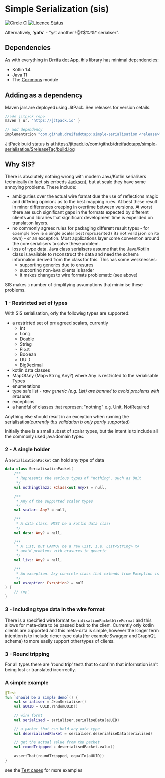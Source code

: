 # Simple Serialization (sis)

[![Circle CI](https://circleci.com/gh/dreifadotapp/simple-serialisation.svg?style=shield)](https://circleci.com/gh/dreifadotapp/simple-serialisation)
[![Licence Status](https://img.shields.io/github/license/dreifadotapp/simple-serialisation)](https://github.com/dreifadotapp/simple-serialisation/blob/master/licence.txt)

Alternatively, '**yafs**' - "yet another !@#$%^&* serialiser".

## Dependencies

As with everything in [Dreifa dot App](https://dreifa.app), this library has minimal dependencies:

* Kotlin 1.4
* Java 11
* The [Commons](https://github.com/dreifadotadotapp/commons#readme) module

## Adding as a dependency
Maven jars are deployed using JitPack. See releases for version details.

```groovy
//add jitpack repo
maven { url "https://jitpack.io" }

// add dependency
implementation "com.github.dreifadotapp:simple-serialisation:<release>"
```

JitPack build status is at https://jitpack.io/com/github/dreifadotapp/simple-serialisation/$releaseTag/build.log


## Why SIS?

There is absolutely nothing wrong with modern Java/Kotlin serialisers technically (in fact sis embeds
[Jackson](https://github.com/FasterXML/jackson)), but at scale they have some annoying problems. These include:

* ambiguities over the actual wire format due the use of reflections magic and differing opinions as to the best mapping
  rules. At best these result in minor differences creeping in overtime between versions. At worst there are such
  significant gaps in the formats expected by different clients and libraries that significant development time is
  expended on translation layers.
* no commonly agreed rules for packaging different result types - for example how is a single scalar best represented (
  its not valid json on its own) - or an exception. Most applications layer some convention around the core serialisers
  to solve these problem.
* loss of type data. Java class serialisers assume that the Java/Kotlin class is available to reconstruct the data and
  need the schema information derived from the class for this. This has some weaknesses:
    - supporting generics due to erasures
    - supporting non-java clients is harder
    - it makes changes to wire formats problematic  (see above)

SIS makes a number of simplifying assumptions that minimise these problems.

### 1 - Restricted set of types

With SIS serialisation, only the following types are supported:

* a restricted set of pre agreed scalars, currently
    - Int
    - Long
    - Double
    - String
    - Float
    - Boolean
    - UUID
    - BigDecimal
* kotlin data classes
* MapOfAny (Map<String,Any?) where Any is restricted to the serialisable Types  
* enumerations   
* type safe list - *raw generic (e.g. List<String>) are banned to avoid problems with erasures*
* exceptions
* a handful of classes that represent "nothing" e.g. Unit, NotRequired

Anything else should result in an exception when running the serialisation(_currently this validation is only partly
supported_)

Initially there is a small subset of scalar types, but the intent is to include all the commonly used java domain types.

### 2 - A single holder

A `SerialisationPacket` can hold any type of data

```kotlin
data class SerialisationPacket(
    /**
     * Represents the various types of "nothing", such as Unit
     */
    val nothingClazz: KClass<out Any>? = null,

    /**
     * Any of the supported scalar types
     */
    val scalar: Any? = null,

    /**
     * A data class. MUST be a kotlin data class
     */
    val data: Any? = null,

    /**
     * A list, but CANNOT be a raw list, i.e. List<String> to
     * avoid problems with erasures in generic
     */
    val list: Any? = null,

    /**
     * An exception. Any concrete class that extends from Exception is allowed
     */
    val exception: Exception? = null
) {
    // impl 
}
```

### 3 - Including type data in the wire format

There is a specified wire format `SerialisationPacketWireFormat` and this allows for meta-data to be passed back to the
client. Currently only kotlin clients are supported and this meta-data is simple, however the longer term intention is
to include richer type data (for example Swagger and GraphQL schema) to more easily support other types of clients.

### 3 - Round tripping

For all types there are 'round trip' tests that to confirm that information isn't being lost or translated incorrectly.

### A simple example

```kotlin
@Test
fun `should be a simple demo`() {
    val serialiser = JsonSerialiser()
    val aUUID = UUID.randomUUID()

    // wire formt
    val serialised = serialiser.serialiseData(aUUID)

    // a packet that can hold any data type
    val deserialisedPacket = serialiser.deserialiseData(serialised)

    // get the actual value from the packet
    val roundTrippped = deserialisedPacket.value()

    assertThat(roundTrippped, equalTo(aUUID))
}
```

see
the [Test cases](https://github.com/dreifadotapp/simple-serialisation/blob/master/impl/src/test/kotlin/dreifa/app/sis/JsonSerialiserTest.kt)
for more examples